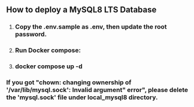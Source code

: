 ## How to deploy a MySQL8 LTS Database

1. ### Copy the .env.sample as .env, then update the root password.
2. ### Run Docker compose:
3. ### docker compose up -d

### If you got "chown: changing ownership of '/var/lib/mysql.sock': Invalid argument" error", please delete the 'mysql.sock' file under local_mysql8 directory.